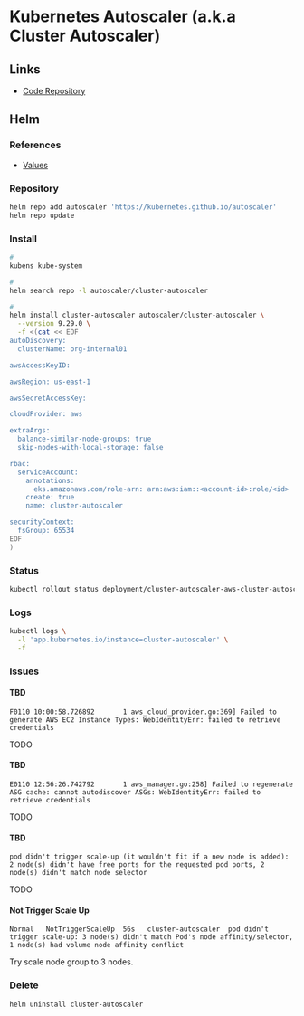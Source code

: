 # Kubernetes Autoscaler (a.k.a Cluster Autoscaler)

<!--
https://github.com/aws/karpenter
-->

## Links

- [Code Repository](https://github.com/kubernetes/autoscaler)

## Helm

### References

- [Values](https://github.com/kubernetes/autoscaler/tree/master/charts/cluster-autoscaler#values)

### Repository

```sh
helm repo add autoscaler 'https://kubernetes.github.io/autoscaler'
helm repo update
```

### Install

```sh
#
kubens kube-system

#
helm search repo -l autoscaler/cluster-autoscaler

#
helm install cluster-autoscaler autoscaler/cluster-autoscaler \
  --version 9.29.0 \
  -f <(cat << EOF
autoDiscovery:
  clusterName: org-internal01

awsAccessKeyID:

awsRegion: us-east-1

awsSecretAccessKey:

cloudProvider: aws

extraArgs:
  balance-similar-node-groups: true
  skip-nodes-with-local-storage: false

rbac:
  serviceAccount:
    annotations:
      eks.amazonaws.com/role-arn: arn:aws:iam::<account-id>:role/<id>
    create: true
    name: cluster-autoscaler

securityContext:
  fsGroup: 65534
EOF
)
```

### Status

```sh
kubectl rollout status deployment/cluster-autoscaler-aws-cluster-autoscaler
```

### Logs

```sh
kubectl logs \
  -l 'app.kubernetes.io/instance=cluster-autoscaler' \
  -f
```

### Issues

#### TBD

```log
F0110 10:00:58.726892       1 aws_cloud_provider.go:369] Failed to generate AWS EC2 Instance Types: WebIdentityErr: failed to retrieve credentials
```

TODO

#### TBD

```log
E0110 12:56:26.742792       1 aws_manager.go:258] Failed to regenerate ASG cache: cannot autodiscover ASGs: WebIdentityErr: failed to retrieve credentials
```

TODO

#### TBD

```log
pod didn't trigger scale-up (it wouldn't fit if a new node is added): 2 node(s) didn't have free ports for the requested pod ports, 2 node(s) didn't match node selector
```

TODO

#### Not Trigger Scale Up

```log
Normal   NotTriggerScaleUp  56s   cluster-autoscaler  pod didn't trigger scale-up: 3 node(s) didn't match Pod's node affinity/selector, 1 node(s) had volume node affinity conflict
```

Try scale node group to 3 nodes.

### Delete

```sh
helm uninstall cluster-autoscaler
```

<!--
kubectl annotate deployment.apps/cluster-autoscaler \
  cluster-autoscaler.kubernetes.io/safe-to-evict="false"
-->
